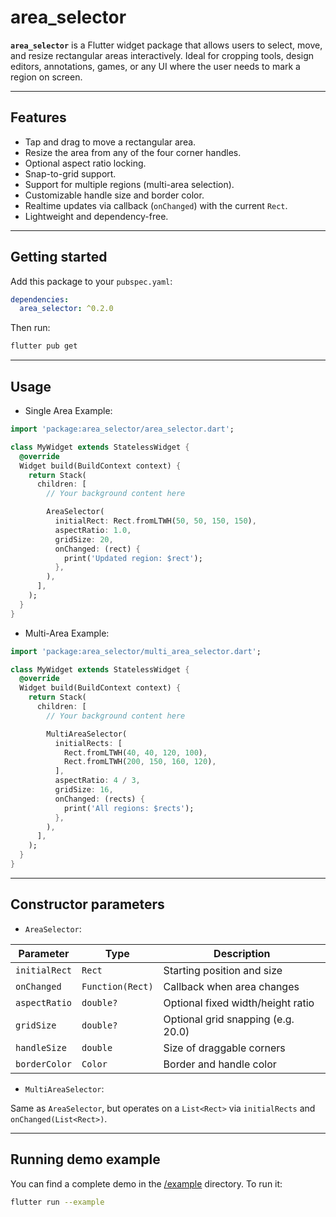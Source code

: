 # area_selector

**`area_selector`** is a Flutter widget package that allows users to select, move, and resize rectangular areas interactively. Ideal for cropping tools, design editors, annotations, games, or any UI where the user needs to mark a region on screen.

---

## Features

- Tap and drag to move a rectangular area.
- Resize the area from any of the four corner handles.
- Optional aspect ratio locking.
- Snap-to-grid support.
- Support for multiple regions (multi-area selection).
- Customizable handle size and border color.
- Realtime updates via callback (`onChanged`) with the current `Rect`.
- Lightweight and dependency-free.

---

## Getting started

Add this package to your `pubspec.yaml`:

```yaml
dependencies:
  area_selector: ^0.2.0
```

Then run:
```bash
flutter pub get
```

---

## Usage

- Single Area Example:
```dart
import 'package:area_selector/area_selector.dart';

class MyWidget extends StatelessWidget {
  @override
  Widget build(BuildContext context) {
    return Stack(
      children: [
        // Your background content here

        AreaSelector(
          initialRect: Rect.fromLTWH(50, 50, 150, 150),
          aspectRatio: 1.0,
          gridSize: 20,
          onChanged: (rect) {
            print('Updated region: $rect');
          },
        ),
      ],
    );
  }
}
```

- Multi-Area Example:
```dart
import 'package:area_selector/multi_area_selector.dart';

class MyWidget extends StatelessWidget {
  @override
  Widget build(BuildContext context) {
    return Stack(
      children: [
        // Your background content here

        MultiAreaSelector(
          initialRects: [
            Rect.fromLTWH(40, 40, 120, 100),
            Rect.fromLTWH(200, 150, 160, 120),
          ],
          aspectRatio: 4 / 3,
          gridSize: 16,
          onChanged: (rects) {
            print('All regions: $rects');
          },
        ),
      ],
    );
  }
}
```

---

## Constructor parameters

- `AreaSelector`:

| Parameter     | Type             | Description                        |
| ------------- | ---------------- | ---------------------------------- |
| `initialRect` | `Rect`           | Starting position and size         |
| `onChanged`   | `Function(Rect)` | Callback when area changes         |
| `aspectRatio` | `double?`        | Optional fixed width/height ratio  |
| `gridSize`    | `double?`        | Optional grid snapping (e.g. 20.0) |
| `handleSize`  | `double`         | Size of draggable corners          |
| `borderColor` | `Color`          | Border and handle color            |

- `MultiAreaSelector`:

Same as `AreaSelector`, but operates on a `List<Rect>` via `initialRects` and `onChanged(List<Rect>)`.

---

## Running demo example

You can find a complete demo in the [/example](example/) directory. To run it:

```bash
flutter run --example
```
